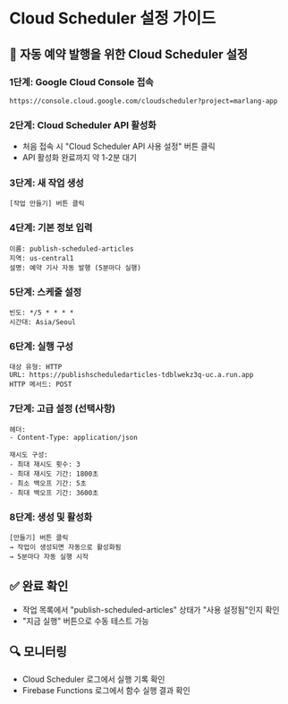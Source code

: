 # Cloud Scheduler 설정 가이드

## 🎯 자동 예약 발행을 위한 Cloud Scheduler 설정

### 1단계: Google Cloud Console 접속
```
https://console.cloud.google.com/cloudscheduler?project=marlang-app
```

### 2단계: Cloud Scheduler API 활성화
- 처음 접속 시 "Cloud Scheduler API 사용 설정" 버튼 클릭
- API 활성화 완료까지 약 1-2분 대기

### 3단계: 새 작업 생성
```
[작업 만들기] 버튼 클릭
```

### 4단계: 기본 정보 입력
```
이름: publish-scheduled-articles
지역: us-central1
설명: 예약 기사 자동 발행 (5분마다 실행)
```

### 5단계: 스케줄 설정
```
빈도: */5 * * * *
시간대: Asia/Seoul
```

### 6단계: 실행 구성
```
대상 유형: HTTP
URL: https://publishscheduledarticles-tdblwekz3q-uc.a.run.app
HTTP 메서드: POST
```

### 7단계: 고급 설정 (선택사항)
```
헤더:
- Content-Type: application/json

재시도 구성:
- 최대 재시도 횟수: 3
- 최대 재시도 기간: 1800초
- 최소 백오프 기간: 5초
- 최대 백오프 기간: 3600초
```

### 8단계: 생성 및 활성화
```
[만들기] 버튼 클릭
→ 작업이 생성되면 자동으로 활성화됨
→ 5분마다 자동 실행 시작
```

## ✅ 완료 확인
- 작업 목록에서 "publish-scheduled-articles" 상태가 "사용 설정됨"인지 확인
- "지금 실행" 버튼으로 수동 테스트 가능

## 🔍 모니터링
- Cloud Scheduler 로그에서 실행 기록 확인
- Firebase Functions 로그에서 함수 실행 결과 확인
